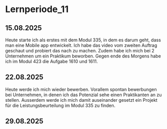 # Lernperiode_11


## 15.08.2025
Heute starte ich als erstes mit dem Modul 335, in dem es darum geht, dass man eine Mobile app entwickelt. Ich habe das video vom zweiten Auftrag geschaut und probiert das nach zu machen.
Zudem habe ich mich bei 2 Unternehmen um ein Praktikum beworben. Gegen ende des Morgens habe ich im Modul 423 die Aufgabe 1610 und 1611.


## 22.08.2025
Heute werde ich mich wieder bewerben. Vorallem spontan bewerbungen bei Unternehmen, in denen ich das Potenzial sehe einen Praktikanten an zu stellen. 
Ausserdem werde ich mich damit auseinander gesetzt ein Projekt für die Leistungsbeurteilung im Modul 335 zu finden. 


## 29.08.2025


